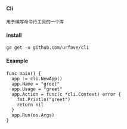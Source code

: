 #### Cli
>>>

    用于编写命令行工具的一个库

#### install
>>>

    go get -u github.com/urfave/cli

#### Example
>>>

    func main() {
      app := cli.NewApp()
      app.Name = "greet"
      app.Usage = "greet"
      app.Action = func(c *cli.Context) error {
        fmt.Println("greet")
        return nil
      }
      app.Run(os.Args)
    }
